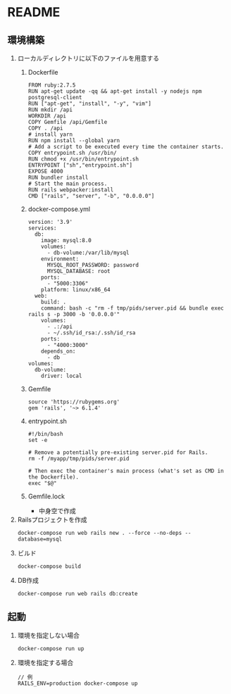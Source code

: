 # README
## 環境構築
1. ローカルディレクトリに以下のファイルを用意する
    1. Dockerfile
        ```
        FROM ruby:2.7.5
        RUN apt-get update -qq && apt-get install -y nodejs npm postgresql-client
        RUN ["apt-get", "install", "-y", "vim"]
        RUN mkdir /api
        WORKDIR /api
        COPY Gemfile /api/Gemfile
        COPY . /api
        # install yarn
        RUN npm install --global yarn
        # Add a script to be executed every time the container starts.
        COPY entrypoint.sh /usr/bin/
        RUN chmod +x /usr/bin/entrypoint.sh
        ENTRYPOINT ["sh","entrypoint.sh"]
        EXPOSE 4000
        RUN bundler install
        # Start the main process.
        RUN rails webpacker:install
        CMD ["rails", "server", "-b", "0.0.0.0"]
        ```

    1. docker-compose.yml
        ```
        version: '3.9'
        services:
          db:
            image: mysql:8.0
            volumes:
              - db-volume:/var/lib/mysql
            environment:
              MYSQL_ROOT_PASSWORD: password
              MYSQL_DATABASE: root
            ports:
              - "5000:3306"
            platform: linux/x86_64 
          web:
            build: .
            command: bash -c "rm -f tmp/pids/server.pid && bundle exec rails s -p 3000 -b '0.0.0.0'"
            volumes:
              - .:/api
              - ~/.ssh/id_rsa:/.ssh/id_rsa
            ports:
              - "4000:3000"
            depends_on:
              - db
        volumes:
          db-volume:
            driver: local
        ```

    1. Gemfile
        ```
        source 'https://rubygems.org'
        gem 'rails', '~> 6.1.4'
        ```

    1. entrypoint.sh
        ```
        #!/bin/bash
        set -e

        # Remove a potentially pre-existing server.pid for Rails.
        rm -f /myapp/tmp/pids/server.pid

        # Then exec the container's main process (what's set as CMD in the Dockerfile).
        exec "$@"
        ```

    1. Gemfile.lock
        - 中身空で作成
1. Railsプロジェクトを作成
    ```
    docker-compose run web rails new . --force --no-deps --database=mysql
    ```
1. ビルド
    ```
    docker-compose build 
    ```
1. DB作成
    ```
    docker-compose run web rails db:create
    ```

## 起動
1. 環境を指定しない場合
    ```
    docker-compose run up
    ```

1. 環境を指定する場合
    ```
    // 例
    RAILS_ENV=production docker-compose up
    ```